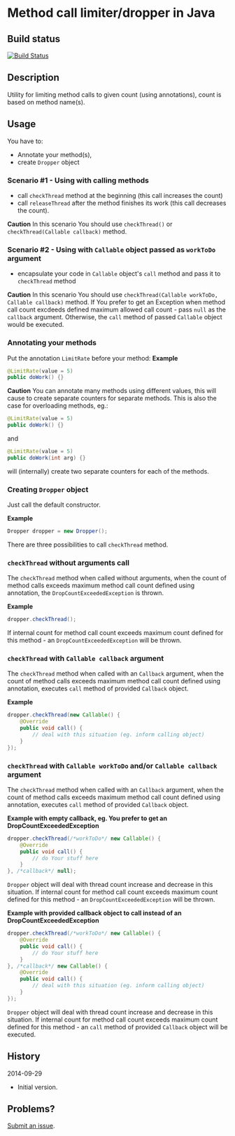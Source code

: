 Method call limiter/dropper in Java 
==================================

## Build status
[![Build Status](https://buildhive.cloudbees.com/job/michalkolodziejski/job/java-dropper/badge/icon)](https://buildhive.cloudbees.com/job/michalkolodziejski/job/java-dropper/)
             
## Description
Utility for limiting method calls to given count (using annotations), count is based on method name(s).

## Usage
You have to:
- Annotate your method(s),
- create `Dropper` object 

### Scenario #1 - Using with calling methods
- call `checkThread` method at the beginning (this call increases the count)
- call `releaseThread` after the method finishes its work (this call decreases the count).

**Caution**
In this scenario You should use `checkThread()` or `checkThread(Callable callback)` method.

### Scenario #2 - Using with `Callable` object passed as `workToDo` argument
- encapsulate your code in `Callable` object's `call` method and pass it to `checkThread` method

**Caution**
In this scenario You should use `checkThread(Callable workToDo, Callable callback)` method. If You prefer to get an Exception when method call count excdeeds defined maximum allowed call count - pass `null` as the `callback` argument. Otherwise, the `call` method of passed `Callable` object would be executed.   

### Annotating your methods
Put the annotation `LimitRate` before your method:
**Example**
```Java
@LimitRate(value = 5)
public doWork() {}
```

**Caution**
You can annotate many methods using different values, this will cause to create separate counters for separate methods. This is also the case for overloading methods, eg.:
```Java
@LimitRate(value = 5)
public doWork() {}
```

and 

```Java
@LimitRate(value = 5)
public doWork(int arg) {}
```

will (internally) create two separate counters for each of the methods. 

### Creating `Dropper` object 
Just call the default constructor.

**Example**
```Java
Dropper dropper = new Dropper();
```

There are three possibilities to call `checkThread` method.

### `checkThread` without arguments call
The `checkThread` method when called without arguments, when the count of method calls exceeds maximum method call count defined using annotation, the `DropCountExceededException` is thrown.  

**Example**
```Java
dropper.checkThread();
```

If internal count for method call count exceeds maximum count defined for this method - an `DropCountExceededException` will be thrown.

### `checkThread` with `Callable callback`  argument
The `checkThread` method when called with an `Callback` argument, when the count of method calls exceeds maximum method call count defined using annotation, executes `call` method of provided `Callback` object. 

**Example**
```Java
dropper.checkThread(new Callable() {
    @Override
    public void call() {
        // deal with this situation (eg. inform calling object)               
    }
});
```

### `checkThread` with `Callable workToDo` and/or `Callable callback` argument
The `checkThread` method when called with an `Callback` argument, when the count of method calls exceeds maximum method call count defined using annotation, executes `call` method of provided `Callback` object. 

**Example with empty callback, eg. You prefer to get an DropCountExceededException**
```Java
dropper.checkThread(/*workToDo*/ new Callable() {
    @Override
    public void call() {
        // do Your stuff here
    }
}, /*callback*/ null);
```
`Dropper` object will deal with thread count increase and decrease in this situation. If internal count for method call count exceeds maximum count defined for this method - an `DropCountExceededException` will be thrown.

**Example with provided callback object to call instead of an DropCountExceededException**
```Java
dropper.checkThread(/*workToDo*/ new Callable() {
    @Override
    public void call() {
        // do Your stuff here
    }
}, /*callback*/ new Callable() {
    @Override
    public void call() {
        // deal with this situation (eg. inform calling object)  
    }
});
```

`Dropper` object will deal with thread count increase and decrease in this situation. If internal count for method call count exceeds maximum count defined for this method - an `call` method of provided `Callback` object will be executed.

## History

2014-09-29

* Initial version.

## Problems?

[Submit an issue](https://github.com/michalkolodziejski/java-dropper/issues).

